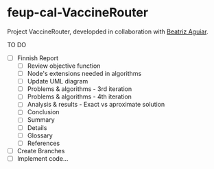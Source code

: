 # feup-cal-VaccineRouter


Project VaccineRouter, developded in collaboration with [Beatriz Aguiar](https://github.com/beatriz-ag).


TO DO
- [ ] Finnish Report
  - [ ] Review objective function
  - [ ] Node's extensions needed in algorithms
  - [ ] Update UML diagram
  - [ ] Problems & algorithms - 3rd iteration
  - [ ] Problems & algorithms - 4th iteration
  - [ ] Analysis & results - Exact vs aproximate solution
  - [ ] Conclusion
  - [ ] Summary
  - [ ] Details
  - [ ] Glossary
  - [ ] References
- [ ] Create Branches
- [ ] Implement code...
